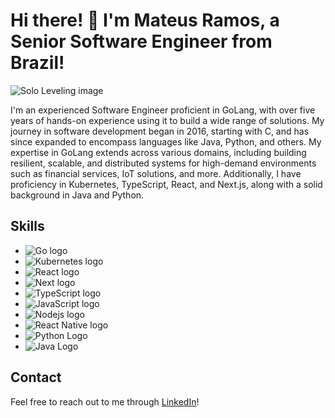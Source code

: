 # Hi there! 👋 I'm Mateus Ramos, a Senior Software Engineer from Brazil!

![Solo Leveling image](https://wallpapers.com/images/featured/solo-leveling-4k-r0x71qsxnuxe7gzo.jpg)

I'm an experienced Software Engineer proficient in GoLang, with over five years of hands-on experience using it to build a wide range of solutions. My journey in software development began in 2016, starting with C, and has since expanded to encompass languages like Java, Python, and others. My expertise in GoLang extends across various domains, including building resilient, scalable, and distributed systems for high-demand environments such as financial services, IoT solutions, and more. Additionally, I have proficiency in Kubernetes, TypeScript, React, and Next.js, along with a solid background in Java and Python.

## Skills

- ![Go logo](https://img.shields.io/badge/Go-00ADD8?style=for-the-badge&logo=go&logoColor=white)
- ![Kubernetes logo](https://img.shields.io/badge/kubernetes-%23326ce5.svg?style=for-the-badge&logo=kubernetes&logoColor=white)
- ![React logo](https://img.shields.io/badge/React-20232A?style=for-the-badge&logo=react&logoColor=61DAFB)
- ![Next logo](https://img.shields.io/badge/Next.js-000?logo=nextdotjs&logoColor=fff&style=for-the-badge)
- ![TypeScript logo](https://img.shields.io/badge/TypeScript-007ACC?style=for-the-badge&logo=typescript&logoColor=white)
- ![JavaScript logo](https://img.shields.io/badge/JavaScript-F7DF1E?style=for-the-badge&logo=javascript&logoColor=black)
- ![Nodejs logo](https://img.shields.io/badge/Node.js-43853D?style=for-the-badge&logo=node.js&logoColor=white)
- ![React Native logo](https://img.shields.io/badge/React_Native-20232A?style=for-the-badge&logo=react&logoColor=61DAFB)
- ![Python Logo](https://img.shields.io/badge/Python-3776AB?style=for-the-badge&logo=python&logoColor=white)
- ![Java Logo](https://img.shields.io/badge/Java-ED8B00?style=for-the-badge&logo=java&logoColor=white)

## Contact
Feel free to reach out to me through [LinkedIn](https://www.linkedin.com/in/devmateusramos)!
